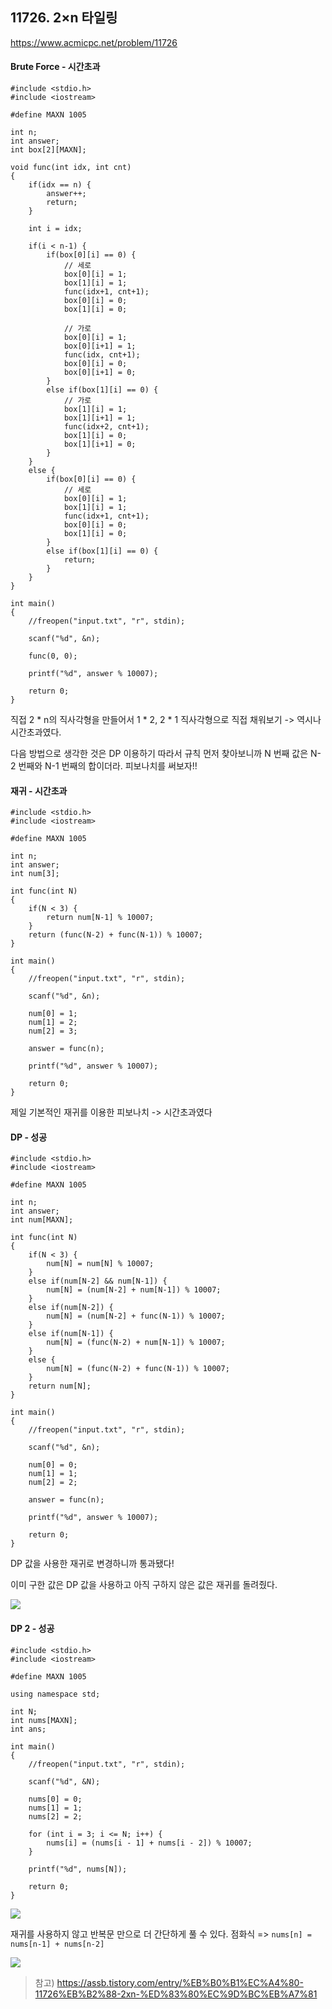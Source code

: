 ## 11726. 2×n 타일링
https://www.acmicpc.net/problem/11726

#### Brute Force - 시간초과
```
#include <stdio.h>
#include <iostream>

#define MAXN 1005

int n;
int answer;
int box[2][MAXN];

void func(int idx, int cnt)
{
	if(idx == n) {
		answer++;
		return;
	}

	int i = idx;

	if(i < n-1) {
		if(box[0][i] == 0) {
			// 세로
			box[0][i] = 1;
			box[1][i] = 1;
			func(idx+1, cnt+1);
			box[0][i] = 0;
			box[1][i] = 0;

			// 가로
			box[0][i] = 1;
			box[0][i+1] = 1;
			func(idx, cnt+1);
			box[0][i] = 0;
			box[0][i+1] = 0;
		}
		else if(box[1][i] == 0) {
			// 가로
			box[1][i] = 1;
			box[1][i+1] = 1;
			func(idx+2, cnt+1);
			box[1][i] = 0;
			box[1][i+1] = 0;
		}
	}
	else {
		if(box[0][i] == 0) {
			// 세로
			box[0][i] = 1;
			box[1][i] = 1;
			func(idx+1, cnt+1);
			box[0][i] = 0;
			box[1][i] = 0;
		}
		else if(box[1][i] == 0) {
			return;
		}
	}
}

int main()
{
	//freopen("input.txt", "r", stdin);

	scanf("%d", &n);

	func(0, 0);

	printf("%d", answer % 10007);

	return 0;
}
```
직접 2 * n의 직사각형을 만들어서 1 * 2, 2 * 1 직사각형으로 직접 채워보기
-> 역시나 시간초과였다.

다음 방법으로 생각한 것은 DP 이용하기
따라서 규칙 먼저 찾아보니까 N 번째 값은 N-2 번째와 N-1 번째의 합이더라.
피보나치를 써보자!!

#### 재귀 - 시간초과
```
#include <stdio.h>
#include <iostream>

#define MAXN 1005

int n;
int answer;
int num[3];

int func(int N)
{
	if(N < 3) {
		return num[N-1] % 10007;
	}
	return (func(N-2) + func(N-1)) % 10007;
}

int main()
{
	//freopen("input.txt", "r", stdin);

	scanf("%d", &n);
	
	num[0] = 1;
	num[1] = 2;
	num[2] = 3;

	answer = func(n);

	printf("%d", answer % 10007);

	return 0;
}
```
제일 기본적인 재귀를 이용한 피보나치
-> 시간초과였다

#### DP - 성공
```
#include <stdio.h>
#include <iostream>

#define MAXN 1005

int n;
int answer;
int num[MAXN];

int func(int N)
{
	if(N < 3) {
		num[N] = num[N] % 10007;
	}
    else if(num[N-2] && num[N-1]) {
		num[N] = (num[N-2] + num[N-1]) % 10007;
	}
	else if(num[N-2]) {
		num[N] = (num[N-2] + func(N-1)) % 10007;
	}
	else if(num[N-1]) {
		num[N] = (func(N-2) + num[N-1]) % 10007;
	}
	else {
		num[N] = (func(N-2) + func(N-1)) % 10007;
	}
	return num[N];
}

int main()
{
	//freopen("input.txt", "r", stdin);

	scanf("%d", &n);
	
	num[0] = 0;
	num[1] = 1;
	num[2] = 2;

	answer = func(n);

	printf("%d", answer % 10007);

	return 0;
}
```
DP 값을 사용한 재귀로 변경하니까 통과됐다!

이미 구한 값은 DP 값을 사용하고
아직 구하지 않은 값은 재귀를 돌려줬다.

![](https://media.vlpt.us/images/jsh5408/post/d1065623-2bf3-4b9b-b399-04c1f704e657/image.png)

#### DP 2 - 성공
```
#include <stdio.h>
#include <iostream>

#define MAXN 1005

using namespace std;

int N;
int nums[MAXN];
int ans;

int main()
{
	//freopen("input.txt", "r", stdin);

	scanf("%d", &N);

	nums[0] = 0;
	nums[1] = 1;
	nums[2] = 2;

	for (int i = 3; i <= N; i++) {
		nums[i] = (nums[i - 1] + nums[i - 2]) % 10007;
	}

	printf("%d", nums[N]);

	return 0;
}
```
![](https://media.vlpt.us/images/jsh5408/post/b75c9e3c-32f0-4d93-bd25-03cbc34a8407/image.png)

재귀를 사용하지 않고 반복문 만으로 더 간단하게 풀 수 있다.
점화식 => `nums[n] = nums[n-1] + nums[n-2]`

![](https://media.vlpt.us/images/jsh5408/post/15ae85ae-44ee-4619-80c0-8cee7c3fa6c0/image.png)

> 참고) https://assb.tistory.com/entry/%EB%B0%B1%EC%A4%80-11726%EB%B2%88-2xn-%ED%83%80%EC%9D%BC%EB%A7%81
